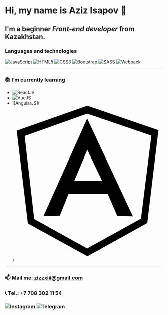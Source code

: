 # Hi, my name is **Aziz Isapov** 👋
## I'm a beginner *Front-end developer* from Kazakhstan.

### Languages and technologies
![JavaScript](https://img.shields.io/badge/javascript%20-%23323330.svg?&style=for-the-badge&logo=javascript&logoColor=%23F7DF1E)
![HTML5](https://img.shields.io/badge/html5%20-%23E34F26.svg?&style=for-the-badge&logo=html5&logoColor=white)
![CSS3](https://img.shields.io/badge/css3%20-%231572B6.svg?&style=for-the-badge&logo=css3&logoColor=white)
![Bootstrap](https://img.shields.io/badge/bootstrap%20-%23563D7C.svg?&style=for-the-badge&logo=bootstrap&logoColor=white)
![SASS](https://img.shields.io/badge/SASS%20-hotpink.svg?&style=for-the-badge&logo=SASS&logoColor=white)
![Webpack](https://img.shields.io/badge/webpack%20-%238DD6F9.svg?&style=for-the-badge&logo=webpack&logoColor=black)
<hr>



### 📚 I’m currently learning 
- ![ReactJS](https://img.shields.io/badge/react%20-%2320232a.svg?&style=for-the-badge&logo=react&logoColor=%2361DAFB)
- ![VueJS](https://img.shields.io/badge/vuejs%20-%2335495e?&style=for-the-badge&logo=vue.js&logoColor=%234FC08D)
- ![AngularJS](<svg role="img" viewBox="0 0 24 24" xmlns="http://www.w3.org/2000/svg"><title>AngularJS</title><path d="M11.964 0L.672 3.974l1.784 14.794L11.976 24l9.568-5.303 1.784-14.794zm-.027 1.258l10.265 3.5-1.663 13.232-8.602 4.76-8.469-4.697L1.939 4.822zm0 .78L4.957 17.57l2.604-.048 1.4-3.501h6.257l1.532 3.55 2.492.046zm.02 4.98l2.355 4.93H9.878Z"/></svg>)
<hr>



### &#128235; Mail me: zizzxiii@gmail.com
### &#128222; Tel.: +7 708 302 11 54

### <img alt="Instagram" src="https://img.shields.io/badge/@Alta1r13%20-%23E4405F.svg?&style=for-the-badge&logo=Instagram&logoColor=white"/> <img alt="Telegram" src="https://img.shields.io/badge/zizzxiii-2CA5E0?style=for-the-badge&logo=telegram&logoColor=white" />
